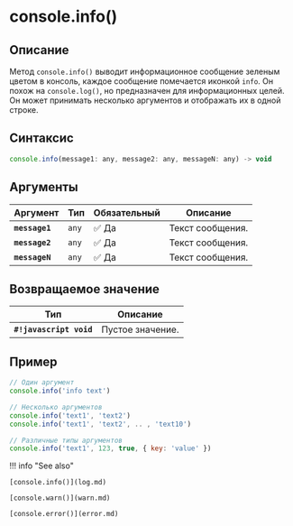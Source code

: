 # console.info()

## Описание
Метод `console.info()` выводит информационное сообщение зеленым цветом в консоль, каждое сообщение помечается иконкой `info`. Он похож на `console.log()`, но предназначен для информационных целей. Он может принимать несколько аргументов и отображать их в одной строке.

## Синтаксис
``` javascript
console.info(message1: any, message2: any, messageN: any) -> void
```

## Аргументы
| Аргумент | Тип      | Обязательный | Описание                                                                 |
|----------|----------|--------------|--------------------------------------------------------------------------|
| **`message1`**   | `any` | :white_check_mark: Да         | Текст сообщения. |
| **`message2`**   | `any` | :white_check_mark: Да         | Текст сообщения. |
| **`messageN`**   | `any` | :white_check_mark: Да         | Текст сообщения. |

## Возвращаемое значение
| Тип      | Описание                                                                 |
|----------|--------------------------------------------------------------------------|
| **`#!javascript void`**   | Пустое значение. |

## Пример
``` javascript linenums="1"
// Один аргумент
console.info('info text')

// Несколько аргументов
console.info('text1', 'text2')
console.info('text1', 'text2', .. , 'text10')

// Различные типы аргументов
console.info('text1', 123, true, { key: 'value' })
``` 

!!! info "See also"

    [console.info()](log.md)
	
	[console.warn()](warn.md)
	
	[console.error()](error.md)